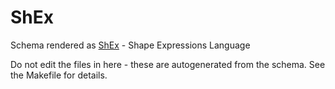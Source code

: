 # ShEx

Schema rendered as [ShEx](http://shex.io/shex-semantics/index.html) - Shape Expressions Language
 
Do not edit the files in here - these are autogenerated from the schema. See the Makefile for details.



